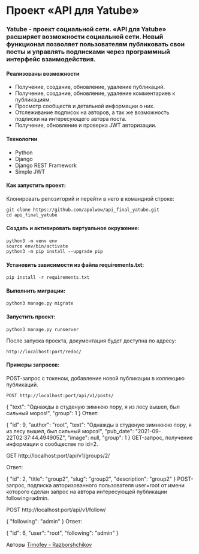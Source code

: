 # Проект «API для Yatube»
### Yatube - проект социальной сети. «API для Yatube» расширяет возможности социальной сети. Новый функционал позволяет пользователям публиковать свои посты и управлять подписками через программный интерфейс взаимодействия.

#### Реализованы возможности
- Получение, создание, обновление, удаление публикаций.
- Получение, создание, обновление, удаление комментариев к публикациям.
- Просмотр сообществ и детальной информации о них.
- Отслеживание подписок на авторов, а так же возможность подписки на интересующего автора поста.
- Получение, обновление и проверка JWT авторизации.
#### Технологии
- Python
- Django
- Django REST Framework
- Simple JWT
#### Как запустить проект:

Клонировать репозиторий и перейти в него в командной строке:
```
git clone https://github.com/apolwow/api_final_yatube.git
cd api_final_yatube
```
#### Создать и активировать виртуальное окружение:
```
python3 -m venv env
source env/bin/activate
python3 -m pip install --upgrade pip
```
#### Установить зависимости из файла requirements.txt: 
```
pip install -r requirements.txt
```
#### Выполнить миграции: 
```
python3 manage.py migrate
```
#### Запустить проект: 
```
python3 manage.py runserver
```

После запуска проекта, документация будет доступна по адресу:
```
http://localhost:port/redoc/
```
#### Примеры запросов:

POST-запрос с токеном, добавление новой публикации в коллекцию публикаций.
```
POST http://localhost:port/api/v1/posts/
```
{
  "text": "Однажды в студеную зимнюю пору, я из лесу вышел, был сильный мороз!",
  "group": 1
}
Ответ:

{
    "id": 9,
    "author": "root",
    "text": "Однажды в студеную зимнююю пору, я из лесу вышел, был сильный мороз!",
    "pub_date": "2021-09-22T02:37:44.494905Z",
    "image": null,
    "group": 1
}
GET-запрос, получение информации о сообществе по id=2.

GET http://localhost:port/api/v1/groups/2/

Ответ:

{
    "id": 2,
    "title": "group2",
    "slug": "group2",
    "description": "group2"
}
POST-запрос, подписка авторизованного пользователя user=root от имени которого сделан запрос на автора интересующей публикации following=admin.

POST http://localhost:port/api/v1/follow/

{
  "following": "admin"
}
Ответ:

{
    "id": 6,
    "user": "root",
    "following": "admin"
}

Авторы
[Timofey - Razborshchikov](https://github.com/Timofey3085)

